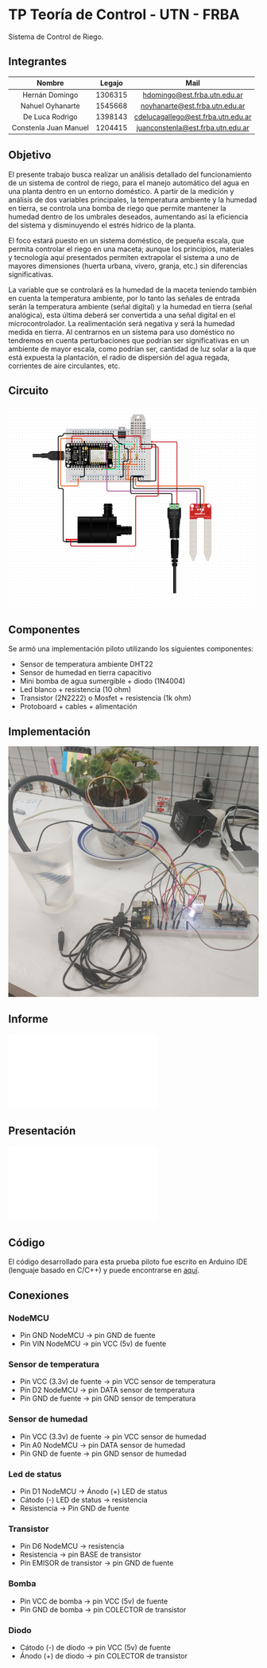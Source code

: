 # TP Teoría de Control - UTN - FRBA

Sistema de Control de Riego.

## Integrantes

Nombre | Legajo | Mail |
:---: | :---: | :---: |
Hernán Domingo | 1306315 | hdomingo@est.frba.utn.edu.ar |
Nahuel Oyhanarte | 1545668 | noyhanarte@est.frba.utn.edu.ar |
De Luca Rodrigo | 1398143 | cdelucagallego@est.frba.utn.edu.ar | 
Constenla Juan Manuel | 1204415 | juanconstenla@est.frba.utn.edu.ar | 

## Objetivo

El presente trabajo busca realizar un análisis detallado del funcionamiento de un sistema de control de riego, para el manejo automático del agua en una planta dentro en un entorno doméstico. A partir de la medición y análisis de dos variables principales, la temperatura ambiente y la humedad en tierra, se controla una bomba de riego que permite mantener la humedad dentro de los umbrales deseados, aumentando así la eficiencia del sistema y disminuyendo el estrés hídrico de la planta.

El foco estará puesto en un sistema doméstico, de pequeña escala, que permita controlar el riego en una maceta; aunque los principios, materiales y tecnología aquí presentados permiten extrapolar el sistema a uno de mayores dimensiones (huerta urbana, vivero, granja, etc.) sin diferencias significativas.

La variable que se controlará es la humedad de la maceta teniendo también en cuenta la temperatura ambiente, por lo tanto las señales de entrada serán la temperatura ambiente (señal digital) y la humedad en tierra (señal analógica), esta última deberá ser convertida a una señal digital en el microcontrolador.
La realimentación será negativa y será la humedad medida en tierra. Al centrarnos en un sistema para uso doméstico no tendremos en cuenta perturbaciones que
podrían ser significativas en un ambiente de mayor escala, como podrían ser, cantidad de luz
solar a la que está expuesta la plantación, el radio de dispersión del agua regada, corrientes de
aire circulantes, etc.

## Circuito

![Circuito](imagenes/circuito.png)

## Componentes

Se armó una implementación piloto utilizando los siguientes componentes:

* Sensor de temperatura ambiente DHT22
* Sensor de humedad en tierra capacitivo
* Mini bomba de agua sumergible + diodo (1N4004)
* Led blanco + resistencia (10 ohm)
* Transistor (2N2222) o Mosfet  + resistencia (1k ohm)
* Protoboard + cables + alimentación

## Implementación

![Implementacion](imagenes/implementacion.jpg)

## Informe

![Informe](informe.pdf)

## Presentación

![Presentación](presentacion.pdf)

## Código

El código desarrollado para esta prueba piloto fue escrito en Arduino IDE (lenguaje basado en C/C++) y puede encontrarse en [aquí](codigo/codigo.ino).

## Conexiones

### NodeMCU

* Pin GND NodeMCU -> pin GND de fuente
* Pin VIN NodeMCU -> pin VCC (5v) de fuente

### Sensor de temperatura

* Pin VCC (3.3v) de fuente -> pin VCC sensor de temperatura
* Pin D2 NodeMCU -> pin DATA sensor de temperatura
* Pin GND de fuente -> pin GND sensor de temperatura

### Sensor de humedad

* Pin VCC (3.3v) de fuente -> pin VCC sensor de humedad
* Pin A0 NodeMCU -> pin DATA sensor de humedad
* Pin GND de fuente -> pin GND sensor de humedad

### Led de status

* Pin D1 NodeMCU -> Ánodo (+) LED de status
* Cátodo (-) LED de status -> resistencia
* Resistencia -> Pin GND de fuente

### Transistor

* Pin D6 NodeMCU -> resistencia
* Resistencia -> pin BASE de transistor
* Pin EMISOR de transistor -> pin GND de fuente

### Bomba

* Pin VCC de bomba -> pin VCC (5v) de fuente
* Pin GND de bomba -> pin COLECTOR de transistor

### Diodo

* Cátodo (-) de diodo -> pin VCC (5v) de fuente
* Ánodo (+) de diodo -> pin COLECTOR de transistor

